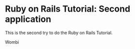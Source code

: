 # Ruby on Rails Tutorial: Second application

This is the second try to do the Ruby on Rails Tutorial.

Wombi
